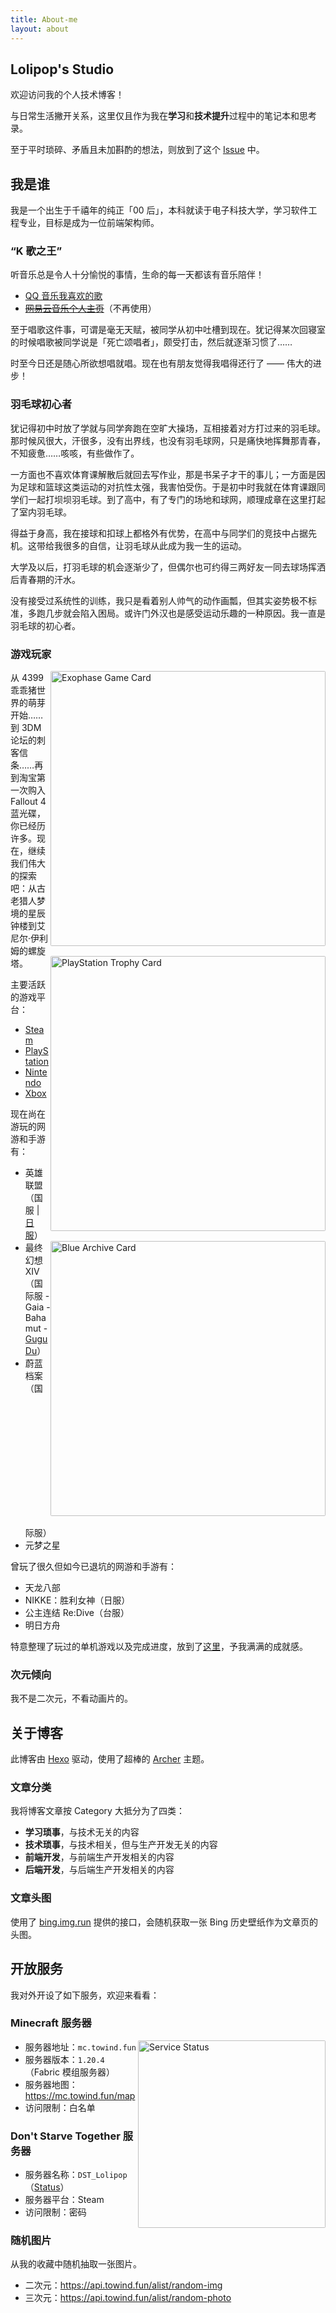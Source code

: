 ```yaml
---
title: About-me
layout: about
---
```


## Lolipop's Studio

欢迎访问我的个人技术博客！

与日常生活撇开关系，这里仅且作为我在**学习**和**技术提升**过程中的笔记本和思考录。

至于平时琐碎、矛盾且未加斟酌的想法，则放到了这个 [Issue](https://github.com/LolipopJ/LolipopJ/issues/2) 中。

## 我是谁

我是一个出生于千禧年的纯正「00 后」，本科就读于电子科技大学，学习软件工程专业，目标是成为一位前端架构师。

### “K 歌之王”

听音乐总是令人十分愉悦的事情，生命的每一天都该有音乐陪伴！

- [QQ 音乐我喜欢的歌](https://y.qq.com/n/yqq/playlist/1204219211.html)
- ~~[网易云音乐个人主页](https://music.163.com/#/user/home?id=261856338)~~（不再使用）

至于唱歌这件事，可谓是毫无天赋，被同学从初中吐槽到现在。犹记得某次回寝室的时候唱歌被同学说是「死亡颂唱者」，颇受打击，然后就逐渐习惯了……

时至今日还是随心所欲想唱就唱。现在也有朋友觉得我唱得还行了 —— 伟大的进步！

### 羽毛球初心者

犹记得初中时放了学就与同学奔跑在空旷大操场，互相接着对方打过来的羽毛球。那时候风很大，汗很多，没有出界线，也没有羽毛球网，只是痛快地挥舞那青春，不知疲惫……咳咳，有些做作了。

一方面也不喜欢体育课解散后就回去写作业，那是书呆子才干的事儿；一方面是因为足球和篮球这类运动的对抗性太强，我害怕受伤。于是初中时我就在体育课跟同学们一起打坝坝羽毛球。到了高中，有了专门的场地和球网，顺理成章在这里打起了室内羽毛球。

得益于身高，我在接球和扣球上都格外有优势，在高中与同学们的竞技中占据先机。这带给我很多的自信，让羽毛球从此成为我一生的运动。

大学及以后，打羽毛球的机会逐渐少了，但偶尔也可约得三两好友一同去球场挥洒后青春期的汗水。

没有接受过系统性的训练，我只是看着别人帅气的动作画瓢，但其实姿势极不标准，多跑几步就会陷入困局。或许门外汉也是感受运动乐趣的一种原因。我一直是羽毛球的初心者。

### 游戏玩家

<img alt="Exophase Game Card" src="https://card.exophase.com/2/0/264160.png" width="440" style="margin: 0 0 1rem; float: right; clear: both; border-radius: 2px;">

<img alt="PlayStation Trophy Card" src="https://card.psnprofiles.com/1/KNKDaisy.png" width="440" style="margin: 0 0 1rem; float: right; clear: both; border-radius: 2px;">

<img alt="Blue Archive Card" src="https://cdn.jsdelivr.net/gh/lolipopj/LolipopJ.github.io/about/blue-archive-card.jpg" width="440" style="margin: 0 0 1rem; float: right; clear: both; border-radius: 2px;">

从 4399 乖乖猪世界的萌芽开始……到 3DM 论坛的刺客信条……再到淘宝第一次购入 Fallout 4 蓝光碟，你已经历许多。现在，继续我们伟大的探索吧：从古老猎人梦境的星辰钟楼到艾尼尔·伊利姆的螺旋塔。

主要活跃的游戏平台：

- [Steam](https://steamcommunity.com/id/lolipopj_703)
- [PlayStation](https://www.exophase.com/psn/user/KNKDaisy)
- [Nintendo](https://www.exophase.com/nintendo/user/ff7e9abe3e49da78)
- [Xbox](https://www.exophase.com/xbox/user/Lolipop703)

现在尚在游玩的网游和手游有：

- 英雄联盟（国服 | [日服](https://www.op.gg/summoners/jp/%E5%A4%A9%E7%AB%A5%E6%84%9B%E9%BA%97%E7%B5%B2-85745)）
- 最终幻想 XIV（国际服 - Gaia - Bahamut - [Gugu Du](https://na.finalfantasyxiv.com/lodestone/character/36150060)）
- 蔚蓝档案（国际服）
- 元梦之星

曾玩了很久但如今已退坑的网游和手游有：

- 天龙八部
- NIKKE：胜利女神（日服）
- 公主连结 Re:Dive（台服）
- 明日方舟

特意整理了玩过的单机游戏以及完成进度，放到了[这里](https://github.com/LolipopJ/LolipopJ/issues/2#issuecomment-1071099334)，予我满满的成就感。

### 次元倾向

我不是二次元，不看动画片的。

## 关于博客

此博客由 [Hexo](https://hexo.io) 驱动，使用了超棒的 [Archer](https://github.com/fi3ework/hexo-theme-archer) 主题。

### 文章分类

我将博客文章按 Category 大抵分为了四类：

- **学习琐事**，与技术无关的内容
- **技术琐事**，与技术相关，但与生产开发无关的内容
- **前端开发**，与前端生产开发相关的内容
- **后端开发**，与后端生产开发相关的内容

### 文章头图

使用了 [bing.img.run](https://bing.img.run) 提供的接口，会随机获取一张 Bing 历史壁纸作为文章页的头图。

## 开放服务

我对外开设了如下服务，欢迎来看看：

### Minecraft 服务器

<img alt="Service Status" src="https://mcapi.us/server/image?ip=mc.towind.fun" width="300" style="margin: 0; float: right; clear: both; border-radius: 2px;">

- 服务器地址：`mc.towind.fun`
- 服务器版本：`1.20.4`（Fabric 模组服务器）
- 服务器地图：<https://mc.towind.fun/map>
- 访问限制：白名单

### Don't Starve Together 服务器

- 服务器名称：`DST_Lolipop`（[Status](https://dstserverlist.top/#Name[DST_Lolipop])）
- 服务器平台：Steam
- 访问限制：密码

### 随机图片

从我的收藏中随机抽取一张图片。

- 二次元：<https://api.towind.fun/alist/random-img>
- 三次元：<https://api.towind.fun/alist/random-photo>
